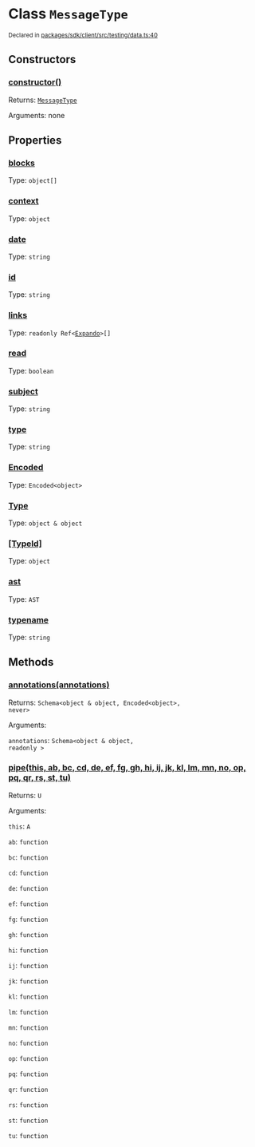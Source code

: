 # Class `MessageType`
<sub>Declared in [packages/sdk/client/src/testing/data.ts:40](https://github.com/dxos/dxos/blob/52455dba3/packages/sdk/client/src/testing/data.ts#L40)</sub>




## Constructors
### [constructor()]()




Returns: <code>[MessageType](/api/@dxos/client/classes/MessageType)</code>

Arguments: none





## Properties
### [blocks](https://github.com/dxos/dxos/blob/52455dba3/packages/sdk/client/src/testing/data.ts#L44)
Type: <code>object[]</code>



### [context](https://github.com/dxos/dxos/blob/52455dba3/packages/sdk/client/src/testing/data.ts#L47)
Type: <code>object</code>



### [date](https://github.com/dxos/dxos/blob/52455dba3/packages/sdk/client/src/testing/data.ts#L42)
Type: <code>string</code>



### [id]()
Type: <code>string</code>



### [links](https://github.com/dxos/dxos/blob/52455dba3/packages/sdk/client/src/testing/data.ts#L45)
Type: <code>readonly Ref&lt;[Expando](/api/@dxos/client/interfaces/Expando)&gt;[]</code>



### [read](https://github.com/dxos/dxos/blob/52455dba3/packages/sdk/client/src/testing/data.ts#L46)
Type: <code>boolean</code>



### [subject](https://github.com/dxos/dxos/blob/52455dba3/packages/sdk/client/src/testing/data.ts#L43)
Type: <code>string</code>



### [type](https://github.com/dxos/dxos/blob/52455dba3/packages/sdk/client/src/testing/data.ts#L41)
Type: <code>string</code>



### [Encoded]()
Type: <code>Encoded&lt;object&gt;</code>



### [Type]()
Type: <code>object & object</code>



### [[TypeId]]()
Type: <code>object</code>



### [ast]()
Type: <code>AST</code>



### [typename]()
Type: <code>string</code>




## Methods
### [annotations(annotations)]()




Returns: <code>Schema&lt;object & object, Encoded&lt;object&gt;, never&gt;</code>

Arguments: 

`annotations`: <code>Schema&lt;object & object, readonly &gt;</code>


### [pipe(this, ab, bc, cd, de, ef, fg, gh, hi, ij, jk, kl, lm, mn, no, op, pq, qr, rs, st, tu)]()




Returns: <code>U</code>

Arguments: 

`this`: <code>A</code>

`ab`: <code>function</code>

`bc`: <code>function</code>

`cd`: <code>function</code>

`de`: <code>function</code>

`ef`: <code>function</code>

`fg`: <code>function</code>

`gh`: <code>function</code>

`hi`: <code>function</code>

`ij`: <code>function</code>

`jk`: <code>function</code>

`kl`: <code>function</code>

`lm`: <code>function</code>

`mn`: <code>function</code>

`no`: <code>function</code>

`op`: <code>function</code>

`pq`: <code>function</code>

`qr`: <code>function</code>

`rs`: <code>function</code>

`st`: <code>function</code>

`tu`: <code>function</code>


